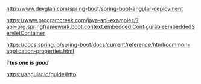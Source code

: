 http://www.devglan.com/spring-boot/spring-boot-angular-deployment

https://www.programcreek.com/java-api-examples/?api=org.springframework.boot.context.embedded.ConfigurableEmbeddedServletContainer


https://docs.spring.io/spring-boot/docs/current/reference/html/common-application-properties.html

***This one is good***

https://angular.io/guide/http
